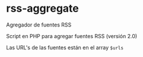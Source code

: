 # rss-aggregate
Agregador de fuentes RSS

Script en PHP para agregar fuentes RSS (versión 2.0)

Las URL's de las fuentes están en el array `$urls`

